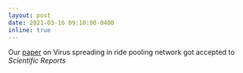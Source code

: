 ```yaml
---
layout: post
date: 2021-03-16 09:10:00-0400
inline: true
---
```


Our [paper](https://arxiv.org/abs/2011.12770) on Virus spreading in ride pooling network got accepted to *Scientific Reports*
